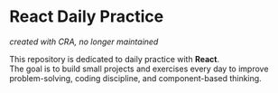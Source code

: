 # React Daily Practice

*created with CRA, no longer maintained*

This repository is dedicated to daily practice with **React**.  
The goal is to build small projects and exercises every day to improve problem-solving, coding discipline, and component-based thinking.
